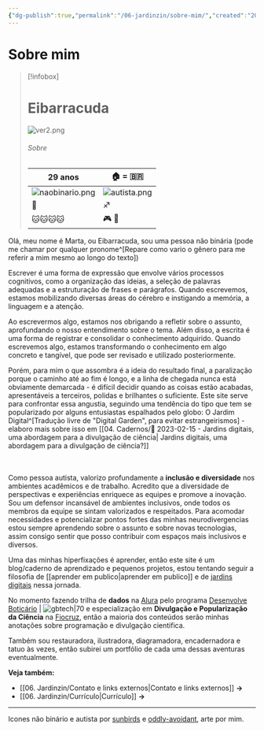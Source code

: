 ```yaml
---
{"dg-publish":true,"permalink":"/06-jardinzin/sobre-mim/","created":"2023-05-15 12:04","updated":"2023-05-18 14:35"}
---
```



# Sobre mim

> [!infobox]
> # Eibarracuda
> ![ver2.png](/img/user/XX%20-%20Anexos/ver2.png)
> ###### Sobre
> | 29 anos |  🏠 = 🇧🇷 | 
> | ---- | ---- |
> | ![naobinario.png](/img/user/XX%20-%20Anexos/naobinario.png) | ![autista.png](/img/user/XX%20-%20Anexos/autista.png)|
> | 💍 | ♐ |
> | 🐱🐱🐱🐱 | 🎮 🎨 |
> 




Olá, meu nome é Marta, ou Eibarracuda, sou uma pessoa não binária (pode me chamar por qualquer pronome^[Repare como vario o gênero para me referir a mim mesmo ao longo do texto]) 

Escrever é uma forma de expressão que envolve vários processos cognitivos, como a organização das ideias, a seleção de palavras adequadas e a estruturação de frases e parágrafos. Quando escrevemos, estamos mobilizando diversas áreas do cérebro e instigando a memória, a linguagem e a atenção.<br>

Ao escrevermos algo, estamos nos obrigando a refletir sobre o assunto, aprofundando o nosso entendimento sobre o tema. Além disso, a escrita é uma forma de registrar e consolidar o conhecimento adquirido. Quando escrevemos algo, estamos transformando o conhecimento em algo concreto e tangível, que pode ser revisado e utilizado posteriormente.<br>

Porém, para mim o que assombra é a ideia do resultado final, a paralização porque o caminho até ao fim é longo, e a linha de chegada nunca está obviamente demarcada - é difícil decidir quando as coisas estão acabadas, apresentáveis a terceiros, polidas e brilhantes o suficiente. Este site serve para confrontar essa angustia, seguindo uma tendência do tipo que tem se popularizado por alguns entusiastas espalhados pelo globo: O Jardim Digital^[Tradução livre de "Digital Garden", para evitar estrangeirismos] - elaboro mais sobre isso em [[04. Cadernos/🌱️ 2023-02-15 - Jardins digitais, uma abordagem para a divulgação de ciência\| Jardins digitais, uma abordagem para a divulgação de ciência?]] <br><br><br>

Como pessoa autista, valorizo profundamente a **inclusão e diversidade** nos ambientes acadêmicos e de trabalho. Acredito que a diversidade de perspectivas e experiências enriquece as equipes e promove a inovação. Sou um defensor incansável de ambientes inclusivos, onde todos os membros da equipe se sintam valorizados e respeitados. Para acomodar necessidades e potencializar pontos fortes das minhas neurodivergencias estou sempre aprendendo sobre o assunto e sobre novas tecnologias, assim consigo sentir que posso contribuir com espaços mais inclusivos e diversos.

Uma das minhas hiperfixações é aprender, então este site é um blog/caderno de aprendizado e pequenos projetos, estou tentando seguir a filosofia de [[aprender em publico\|aprender em publico]] e de [jardins digitais](https://maggieappleton.com/garden-history) nessa jornada.

No momento fazendo trilha de **dados** na [Alura](https://www.alura.com.br/escola-data-science) pelo programa [Desenvolve Boticário](https://desenvolve.grupoboticario.com.br)  | ![gbtech|70](https://cdn2.gnarususercontent.com.br/1/513497/324f9a88-d5d5-41ea-8860-0cbadf7f31db.png) e especialização em **Divulgação e Popularização da Ciência** na [Fiocruz](https://portal.fiocruz.br), então a maioria dos conteúdos serão minhas anotações sobre programação e divulgação cientifica.

Também sou restauradora, ilustradora, diagramadora, encadernadora e tatuo às vezes, então subirei um portfólio de cada uma dessas aventuras eventualmente.

**Veja também:** 
- [[06. Jardinzin/Contato e links externos\|Contato e links externos]] **→**
- [[06. Jardinzin/Currículo\|Currículo]]  **→**

***


Icones não binário e autista por [sunbirds](https://www.deviantart.com/sunbirds/art/Non-Binary-Stamp-580741592) e [oddly-avoidant](https://www.deviantart.com/oddly-avoidant/art/autistic-stamp-identity-725296688), arte por mim.